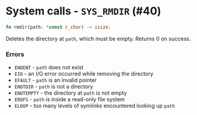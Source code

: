 # System calls - `SYS_RMDIR` (#40)

```rust
fn rmdir(path: *const c_char) -> isize;
```

Deletes the directory at `path`, which must be empty. Returns 0 on success.

### Errors

- `ENOENT` - `path` does not exist
- `EIO` - an I/O error occurred while removing the directory
- `EFAULT` - `path` is an invalid pointer
- `ENOTDIR` - `path` is not a directory
- `ENOTEMPTY` - the directory at `path` is not empty
- `EROFS` - `path` is inside a read-only file system
- `ELOOP` - too many levels of symlinks encountered looking up `path`
